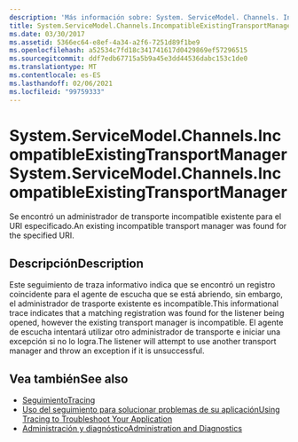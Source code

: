 ```yaml
---
description: 'Más información sobre: System. ServiceModel. Channels. IncompatibleExistingTransportManager'
title: System.ServiceModel.Channels.IncompatibleExistingTransportManager
ms.date: 03/30/2017
ms.assetid: 5366ec64-e8ef-4a34-a2f6-7251d89f1be9
ms.openlocfilehash: a52534c7fd18c341741617d0429869ef57296515
ms.sourcegitcommit: ddf7edb67715a5b9a45e3dd44536dabc153c1de0
ms.translationtype: MT
ms.contentlocale: es-ES
ms.lasthandoff: 02/06/2021
ms.locfileid: "99759333"
---
```

# <a name="systemservicemodelchannelsincompatibleexistingtransportmanager"></a><span data-ttu-id="d5093-103">System.ServiceModel.Channels.IncompatibleExistingTransportManager</span><span class="sxs-lookup"><span data-stu-id="d5093-103">System.ServiceModel.Channels.IncompatibleExistingTransportManager</span></span>

<span data-ttu-id="d5093-104">Se encontró un administrador de transporte incompatible existente para el URI especificado.</span><span class="sxs-lookup"><span data-stu-id="d5093-104">An existing incompatible transport manager was found for the specified URI.</span></span>  
  
## <a name="description"></a><span data-ttu-id="d5093-105">Descripción</span><span class="sxs-lookup"><span data-stu-id="d5093-105">Description</span></span>  

 <span data-ttu-id="d5093-106">Este seguimiento de traza informativo indica que se encontró un registro coincidente para el agente de escucha que se está abriendo, sin embargo, el administrador de trasporte existente es incompatible.</span><span class="sxs-lookup"><span data-stu-id="d5093-106">This informational trace indicates that a matching registration was found for the listener being opened, however the existing transport manager is incompatible.</span></span> <span data-ttu-id="d5093-107">El agente de escucha intentará utilizar otro administrador de transporte e iniciar una excepción si no lo logra.</span><span class="sxs-lookup"><span data-stu-id="d5093-107">The listener will attempt to use another transport manager and throw an exception if it is unsuccessful.</span></span>  
  
## <a name="see-also"></a><span data-ttu-id="d5093-108">Vea también</span><span class="sxs-lookup"><span data-stu-id="d5093-108">See also</span></span>

- [<span data-ttu-id="d5093-109">Seguimiento</span><span class="sxs-lookup"><span data-stu-id="d5093-109">Tracing</span></span>](index.md)
- [<span data-ttu-id="d5093-110">Uso del seguimiento para solucionar problemas de su aplicación</span><span class="sxs-lookup"><span data-stu-id="d5093-110">Using Tracing to Troubleshoot Your Application</span></span>](using-tracing-to-troubleshoot-your-application.md)
- [<span data-ttu-id="d5093-111">Administración y diagnóstico</span><span class="sxs-lookup"><span data-stu-id="d5093-111">Administration and Diagnostics</span></span>](../index.md)
